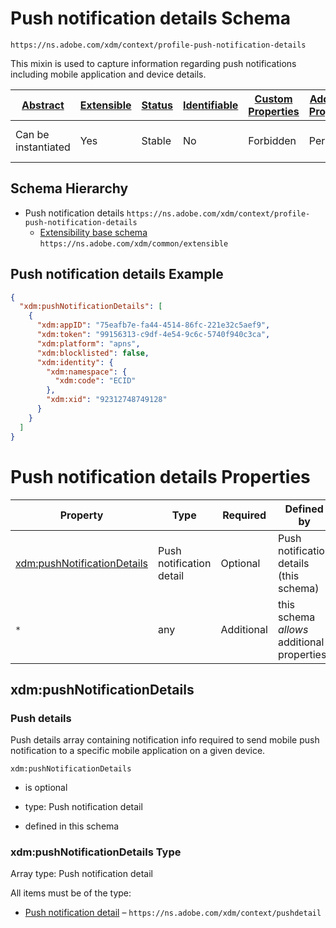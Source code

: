 
# Push notification details Schema

```
https://ns.adobe.com/xdm/context/profile-push-notification-details
```

This mixin is used to capture information regarding push notifications including mobile application and device details.

| [Abstract](../../abstract.md) | [Extensible](../../extensions.md) | [Status](../../status.md) | [Identifiable](../../id.md) | [Custom Properties](../../extensions.md) | [Additional Properties](../../extensions.md) | Defined In |
|-------------------------------|-----------------------------------|---------------------------|-----------------------------|------------------------------------------|----------------------------------------------|------------|
| Can be instantiated | Yes | Stable | No | Forbidden | Permitted | [context/profile-push-notification-details.schema.json](context/profile-push-notification-details.schema.json) |
## Schema Hierarchy

* Push notification details `https://ns.adobe.com/xdm/context/profile-push-notification-details`
  * [Extensibility base schema](../common/extensible.schema.md) `https://ns.adobe.com/xdm/common/extensible`


## Push notification details Example
```json
{
  "xdm:pushNotificationDetails": [
    {
      "xdm:appID": "75eafb7e-fa44-4514-86fc-221e32c5aef9",
      "xdm:token": "99156313-c9df-4e54-9c6c-5740f940c3ca",
      "xdm:platform": "apns",
      "xdm:blocklisted": false,
      "xdm:identity": {
        "xdm:namespace": {
          "xdm:code": "ECID"
        },
        "xdm:xid": "92312748749128"
      }
    }
  ]
}
```

# Push notification details Properties

| Property | Type | Required | Defined by |
|----------|------|----------|------------|
| [xdm:pushNotificationDetails](#xdmpushnotificationdetails) | Push notification detail | Optional | Push notification details (this schema) |
| `*` | any | Additional | this schema *allows* additional properties |

## xdm:pushNotificationDetails
### Push details

Push details array containing notification info required to send mobile push notification to a specific mobile application on a given device.

`xdm:pushNotificationDetails`
* is optional
* type: Push notification detail

* defined in this schema

### xdm:pushNotificationDetails Type


Array type: Push notification detail

All items must be of the type:
* [Push notification detail](pushdetail.schema.md) – `https://ns.adobe.com/xdm/context/pushdetail`







